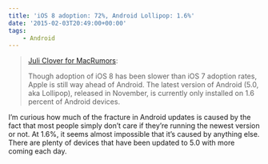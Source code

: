 ```yaml
---
title: 'iOS 8 adoption: 72%, Android Lollipop: 1.6%'
date: '2015-02-03T20:49:00+00:00'
tags:
    - Android
---
```


> [Juli Clover for MacRumors](http://www.macrumors.com/2015/02/03/ios-8-adoption-rate-hits-72-percent/):
>
> Though adoption of iOS 8 has been slower than iOS 7 adoption rates, Apple is still way ahead of Android. The latest version of Android (5.0, aka Lollipop), released in November, is currently only installed on 1.6 percent of Android devices.

I’m curious how much of the fracture in Android updates is caused by the fact that most people simply don’t care if they’re running the newest version or not. At 1.6%, it seems almost impossible that it’s caused by anything else. There are plenty of devices that have been updated to 5.0 with more coming each day.
